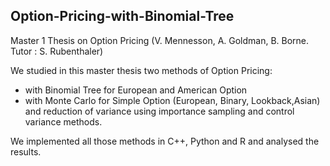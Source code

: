 ## Option-Pricing-with-Binomial-Tree

Master 1 Thesis on Option Pricing (V. Mennesson, A. Goldman, B. Borne. Tutor : S. Rubenthaler)

We studied in this master thesis two methods of Option Pricing:
- with Binomial Tree for European and American Option
- with Monte Carlo for Simple Option (European, Binary, Lookback,Asian) and reduction of variance using importance sampling and control variance methods.

We implemented all those methods in C++, Python and R and analysed the results.
